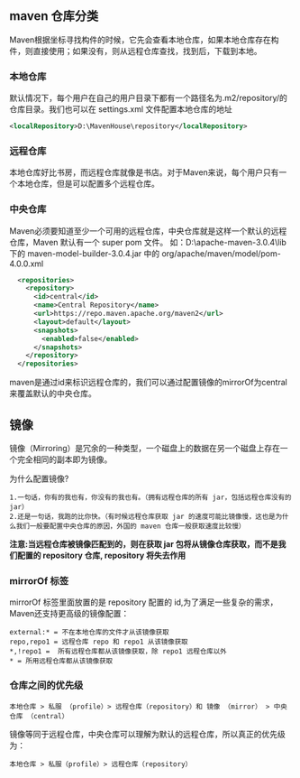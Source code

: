 ## maven 仓库分类

Maven根据坐标寻找构件的时候，它先会查看本地仓库，如果本地仓库存在构件，则直接使用；如果没有，则从远程仓库查找，找到后，下载到本地。

### 本地仓库
默认情况下，每个用户在自己的用户目录下都有一个路径名为.m2/repository/的仓库目录。我们也可以在 settings.xml 文件配置本地仓库的地址
```xml
<localRepository>D:\MavenHouse\repository</localRepository>
```
### 远程仓库
本地仓库好比书房，而远程仓库就像是书店。对于Maven来说，每个用户只有一个本地仓库，但是可以配置多个远程仓库。

### 中央仓库
Maven必须要知道至少一个可用的远程仓库，中央仓库就是这样一个默认的远程仓库，Maven 默认有一个 super pom 文件。
如：D:\apache-maven-3.0.4\lib 下的 maven-model-builder-3.0.4.jar 中的 org/apache/maven/model/pom-4.0.0.xml
```xml
  <repositories>
    <repository>
      <id>central</id>
      <name>Central Repository</name>
      <url>https://repo.maven.apache.org/maven2</url>
      <layout>default</layout>
      <snapshots>
        <enabled>false</enabled>
      </snapshots>
    </repository>
  </repositories>
```

maven是通过id来标识远程仓库的，我们可以通过配置镜像的mirrorOf为central来覆盖默认的中央仓库。

## 镜像
镜像（Mirroring）是冗余的一种类型，一个磁盘上的数据在另一个磁盘上存在一个完全相同的副本即为镜像。

为什么配置镜像?
```text
1.一句话，你有的我也有，你没有的我也有。（拥有远程仓库的所有 jar，包括远程仓库没有的 jar）
2.还是一句话，我跑的比你快。（有时候远程仓库获取 jar 的速度可能比镜像慢，这也是为什么我们一般要配置中央仓库的原因，外国的 maven 仓库一般获取速度比较慢）
```

**注意:当远程仓库被镜像匹配到的，则在获取 jar 包将从镜像仓库获取，而不是我们配置的 repository 仓库, repository 将失去作用**

### mirrorOf 标签

mirrorOf 标签里面放置的是 repository 配置的 id,为了满足一些复杂的需求，Maven还支持更高级的镜像配置：
```text
external:* = 不在本地仓库的文件才从该镜像获取
repo,repo1 = 远程仓库 repo 和 repo1 从该镜像获取
*,!repo1 =  所有远程仓库都从该镜像获取，除 repo1 远程仓库以外
* = 所用远程仓库都从该镜像获取
```

### 仓库之间的优先级

```text
本地仓库 > 私服 （profile）> 远程仓库（repository）和 镜像 （mirror） > 中央仓库 （central）
```

镜像等同于远程仓库，中央仓库可以理解为默认的远程仓库，所以真正的优先级为：

```text
本地仓库 > 私服（profile）> 远程仓库（repository）
```


